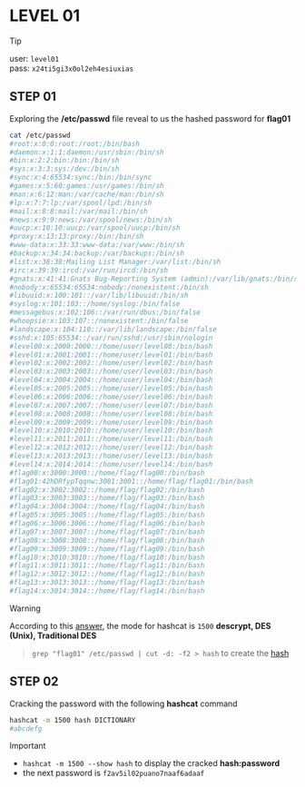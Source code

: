 # LEVEL 01

> [!TIP]
> user: `level01` <br>
> pass: `x24ti5gi3x0ol2eh4esiuxias`

## STEP 01

Exploring the **/etc/passwd** file reveal to us the hashed password for
**flag01**

```bash
cat /etc/passwd
#root:x:0:0:root:/root:/bin/bash
#daemon:x:1:1:daemon:/usr/sbin:/bin/sh
#bin:x:2:2:bin:/bin:/bin/sh
#sys:x:3:3:sys:/dev:/bin/sh
#sync:x:4:65534:sync:/bin:/bin/sync
#games:x:5:60:games:/usr/games:/bin/sh
#man:x:6:12:man:/var/cache/man:/bin/sh
#lp:x:7:7:lp:/var/spool/lpd:/bin/sh
#mail:x:8:8:mail:/var/mail:/bin/sh
#news:x:9:9:news:/var/spool/news:/bin/sh
#uucp:x:10:10:uucp:/var/spool/uucp:/bin/sh
#proxy:x:13:13:proxy:/bin:/bin/sh
#www-data:x:33:33:www-data:/var/www:/bin/sh
#backup:x:34:34:backup:/var/backups:/bin/sh
#list:x:38:38:Mailing List Manager:/var/list:/bin/sh
#irc:x:39:39:ircd:/var/run/ircd:/bin/sh
#gnats:x:41:41:Gnats Bug-Reporting System (admin):/var/lib/gnats:/bin/sh
#nobody:x:65534:65534:nobody:/nonexistent:/bin/sh
#libuuid:x:100:101::/var/lib/libuuid:/bin/sh
#syslog:x:101:103::/home/syslog:/bin/false
#messagebus:x:102:106::/var/run/dbus:/bin/false
#whoopsie:x:103:107::/nonexistent:/bin/false
#landscape:x:104:110::/var/lib/landscape:/bin/false
#sshd:x:105:65534::/var/run/sshd:/usr/sbin/nologin
#level00:x:2000:2000::/home/user/level00:/bin/bash
#level01:x:2001:2001::/home/user/level01:/bin/bash
#level02:x:2002:2002::/home/user/level02:/bin/bash
#level03:x:2003:2003::/home/user/level03:/bin/bash
#level04:x:2004:2004::/home/user/level04:/bin/bash
#level05:x:2005:2005::/home/user/level05:/bin/bash
#level06:x:2006:2006::/home/user/level06:/bin/bash
#level07:x:2007:2007::/home/user/level07:/bin/bash
#level08:x:2008:2008::/home/user/level08:/bin/bash
#level09:x:2009:2009::/home/user/level09:/bin/bash
#level10:x:2010:2010::/home/user/level10:/bin/bash
#level11:x:2011:2011::/home/user/level11:/bin/bash
#level12:x:2012:2012::/home/user/level12:/bin/bash
#level13:x:2013:2013::/home/user/level13:/bin/bash
#level14:x:2014:2014::/home/user/level14:/bin/bash
#flag00:x:3000:3000::/home/flag/flag00:/bin/bash
#flag01:42hDRfypTqqnw:3001:3001::/home/flag/flag01:/bin/bash
#flag02:x:3002:3002::/home/flag/flag02:/bin/bash
#flag03:x:3003:3003::/home/flag/flag03:/bin/bash
#flag04:x:3004:3004::/home/flag/flag04:/bin/bash
#flag05:x:3005:3005::/home/flag/flag05:/bin/bash
#flag06:x:3006:3006::/home/flag/flag06:/bin/bash
#flag07:x:3007:3007::/home/flag/flag07:/bin/bash
#flag08:x:3008:3008::/home/flag/flag08:/bin/bash
#flag09:x:3009:3009::/home/flag/flag09:/bin/bash
#flag10:x:3010:3010::/home/flag/flag10:/bin/bash
#flag11:x:3011:3011::/home/flag/flag11:/bin/bash
#flag12:x:3012:3012::/home/flag/flag12:/bin/bash
#flag13:x:3013:3013::/home/flag/flag13:/bin/bash
#flag14:x:3014:3014::/home/flag/flag14:/bin/bash
```

> [!WARNING]
> According to this [answer](https://security.stackexchange.com/a/218866), the
> mode for hashcat is `1500` **descrypt, DES (Unix), Traditional DES**

> `grep "flag01" /etc/passwd | cut -d: -f2 > hash` to create the [hash](https://github.com/Pixailz/SnowCrash/blob/main/level01/resources/hash)

## STEP 02

Cracking the password with the following **hashcat** command
```bash
hashcat -m 1500 hash DICTIONARY
#abcdefg
```

> [!IMPORTANT]
> - `hashcat -m 1500 --show hash` to display the cracked **hash:password**
> - the next password is `f2av5il02puano7naaf6adaaf`
